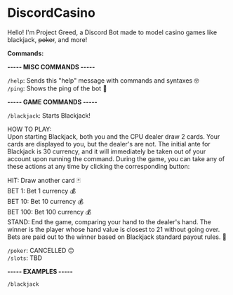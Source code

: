 # DiscordCasino
Hello! I'm Project Greed, a Discord Bot made to model casino games like blackjack, ~~poker~~, and more!

<b>Commands:</b>

<b>----- MISC COMMANDS -----</b>

`/help`: Sends this "help" message with commands and syntaxes 🤓  
`/ping`: Shows the ping of the bot 🏓

<b>----- GAME COMMANDS -----</b>

`/blackjack`: Starts Blackjack!  

HOW TO PLAY:  
Upon starting Blackjack, both you and the CPU dealer draw 2 cards. Your cards are displayed to you, but the dealer's are not. The initial ante for Blackjack is 30 currency, and it will immediately be taken out of your account upon running the command. During the game, you can take any of these actions at any time by clicking the corresponding button:  

HIT: Draw another card 🃏  
BET 1: Bet 1 currency 💰  
BET 10: Bet 10 currency 💰  
BET 100: Bet 100 currency 💰  
STAND: End the game, comparing your hand to the dealer's hand. The winner is the player whose hand value is closest to 21 without going over. Bets are paid out to the winner based on Blackjack standard payout rules. 🤑  

`/poker`: CANCELLED 😔  
`/slots`: TBD  

<b>----- EXAMPLES -----</b>  

`/blackjack`
